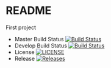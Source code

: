README
======
First project
- Master Build Status [![Build Status](https://travis-ci.org/VMalych/sem.svg?branch=master)](https://travis-ci.org/VMalych/sem)
- Develop Build Status [![Build Status](https://travis-ci.org/VMalych/sem.svg?branch=develop)](https://travis-ci.org/VMalych/sem)
- License [![LICENSE](https://img.shields.io/github/license/<github-username>/sem.svg?style=flat-square)](https://github.com/VMalych/sem/blob/master/LICENSE)
- Release [![Releases](https://img.shields.io/github/release/<github-username>/sem/all.svg?style=flat-square)](https://github.com/VMalych/sem/releases)
